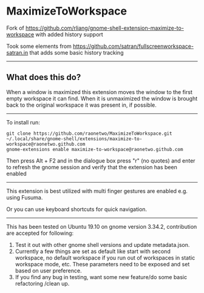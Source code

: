 # MaximizeToWorkspace

Fork of https://github.com/rliang/gnome-shell-extension-maximize-to-workspace with added history support

Took some elements from https://github.com/satran/fullscreenworkspace-satran.in that adds some basic history tracking

***

## What does this do?
When a window is maximized this extension moves the window to the first empty workspace it can find. When it is unmaximized the window is brought back to the original workspace it was present in, if possible.

***

To install run:
```
git clone https://github.com/raonetwo/MaximizeToWorkspace.git ~/.local/share/gnome-shell/extensions/maximize-to-workspace@raonetwo.github.com
gnome-extensions enable maximize-to-workspace@raonetwo.github.com
```

Then press Alt + F2 and in the dialogue box press "r" (no quotes) and enter to refresh the gnome session and verify that the extension has been enabled

***

This extension is best utilized with multi finger gestures are enabled e.g. using Fusuma.

Or you can use keyboard shortcuts for quick navigation.

***

This has been tested on Ubuntu 19.10 on gnome version 3.34.2, contribution are accepted for following:
1. Test it out with other gnome shell versions and update metadata.json.
2. Currently a few things are set as default like start with second workspace, no default workspace if you run out of workspaces in static workspace mode, etc. These parameters need to be exposed and set based on user preference.
3. If you find any bug in testing, want some new feature/do some basic refactoring /clean up.
